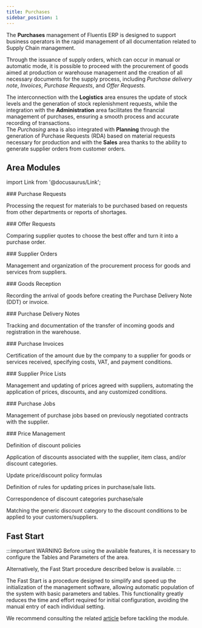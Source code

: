 ```yaml
---
title: Purchases
sidebar_position: 1
---
```


The **Purchases** management of Fluentis ERP is designed to support business operators in the rapid management of all documentation related to Supply Chain management.

Through the issuance of supply orders, which can occur in manual or automatic mode, it is possible to proceed with the procurement of goods aimed at production or warehouse management and the creation of all necessary documents for the supply process, including *Purchase delivery note*, *Invoices*, *Purchase Requests*, and *Offer Requests*.

The interconnection with the **Logistics** area ensures the update of stock levels and the generation of stock replenishment requests, while the integration with the **Administration** area facilitates the financial management of purchases, ensuring a smooth process and accurate recording of transactions.    
The *Purchasing* area is also integrated with **Planning** through the generation of Purchase Requests (RDA) based on material requests necessary for production and with the **Sales** area thanks to the ability to generate supplier orders from customer orders.

## Area Modules

import Link from '@docusaurus/Link';

<div className="cardContainer">
    <div className="card">
###     <Link to="/docs/purchase/purchase-requests/general-overview">Purchase Requests</Link>
        <p>Processing the request for materials to be purchased based on requests from other departments or reports of shortages.</p>
    </div>
    <div className="card">
###     <Link to="/docs/purchase/offer-request/settings">Offer Requests</Link>
        <p>Comparing supplier quotes to choose the best offer and turn it into a purchase order.</p>
    </div>
</div>
<div className="cardContainer">
    <div className="card">
###     <Link to="/docs/purchase/purchase-orders/general-overview">Supplier Orders</Link>
        <p>Management and organization of the procurement process for goods and services from suppliers.</p>
    </div>
    <div className="card">
###     <Link to="/docs/purchase/goods-reception/receipt-goods-form-settings-and-structure">Goods Reception</Link>
        <p>Recording the arrival of goods before creating the Purchase Delivery Note (DDT) or invoice.</p>
    </div>
</div>
<div className="cardContainer">
    <div className="card">
###     <Link to="/docs/purchase/purchase-delivery-note/general-overview">Purchase Delivery Notes</Link>
        <p>Tracking and documentation of the transfer of incoming goods and registration in the warehouse.</p>
    </div>
    <div className="card">
###     <Link to="/docs/purchase/purchase-invoices/general-overview">Purchase Invoices</Link>
        <p>Certification of the amount due by the company to a supplier for goods or services received, specifying costs, VAT, and payment conditions.</p>
    </div>
</div>
<div className="cardContainer">
    <div className="card">
###     <Link to="/docs/purchase/purchase-price-lists/general-overview">Supplier Price Lists</Link>
        <p>Management and updating of prices agreed with suppliers, automating the application of prices, discounts, and any customized conditions.</p>
    </div>
    <div className="card">
###     Purchase Jobs 
        <p>Management of purchase jobs based on previously negotiated contracts with the supplier.</p>
    </div>
</div>
<div className="cardContainer">
    <div className="card">
###     Price Management 
        <p><Link to="/docs/purchase/price-control/definition" className="bold-link">Definition of discount policies</Link></p>
        <p>Application of discounts associated with the supplier, item class, and/or discount categories.</p>
        <p><Link to="/docs/purchase/price-control/formulas" className="bold-link">Update price/discount policy formulas</Link></p>
        <p>Definition of rules for updating prices in purchase/sale lists.</p>
        <p><Link to="/docs/purchase/price-control/correspondence" className="bold-link">Correspondence of discount categories purchase/sale</Link></p>
        <p>Matching the generic discount category to the discount conditions to be applied to your customers/suppliers.</p>
    </div>
</div>

## Fast Start

:::important WARNING
Before using the available features, it is necessary to configure the Tables and Parameters of the area.

Alternatively, the Fast Start procedure described below is available.
:::

The Fast Start is a procedure designed to simplify and speed up the initialization of the management software, allowing automatic population of the system with basic parameters and tables. This functionality greatly reduces the time and effort required for initial configuration, avoiding the manual entry of each individual setting.

We recommend consulting the related [article](/docs/guide/fast-start#tabelle-acquisti) before tackling the module.